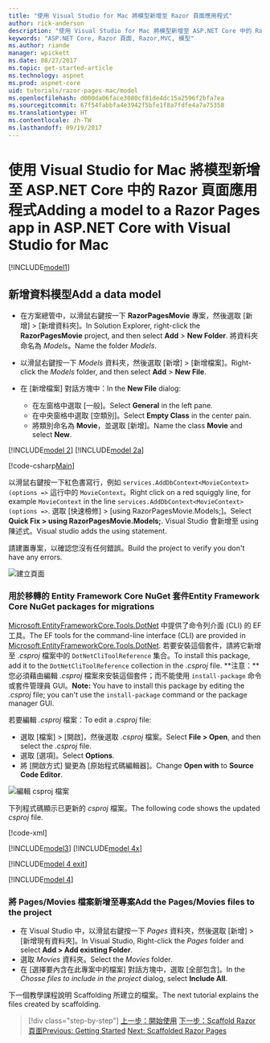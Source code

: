 ```yaml
---
title: "使用 Visual Studio for Mac 將模型新增至 Razor 頁面應用程式"
author: rick-anderson
description: "使用 Visual Studio for Mac 將模型新增至 ASP.NET Core 中的 Razor 頁面應用程式"
keywords: "ASP.NET Core, Razor 頁面, Razor,MVC, 模型"
ms.author: riande
manager: wpickett
ms.date: 08/27/2017
ms.topic: get-started-article
ms.technology: aspnet
ms.prod: aspnet-core
uid: tutorials/razor-pages-mac/model
ms.openlocfilehash: d000da06face3080cf81de4dc15a2596f2bfa7ea
ms.sourcegitcommit: 67f54fabbfa4e3942f5bfe1f8a7fdfe4a7a75358
ms.translationtype: HT
ms.contentlocale: zh-TW
ms.lasthandoff: 09/19/2017
---
```

# <a name="adding-a-model-to-a-razor-pages-app-in-aspnet-core-with-visual-studio-for-mac"></a><span data-ttu-id="520af-104">使用 Visual Studio for Mac 將模型新增至 ASP.NET Core 中的 Razor 頁面應用程式</span><span class="sxs-lookup"><span data-stu-id="520af-104">Adding a model to a Razor Pages app in ASP.NET Core with Visual Studio for Mac</span></span>

[!INCLUDE[model1](../../includes/RP/model1.md)]

## <a name="add-a-data-model"></a><span data-ttu-id="520af-105">新增資料模型</span><span class="sxs-lookup"><span data-stu-id="520af-105">Add a data model</span></span>

* <span data-ttu-id="520af-106">在方案總管中，以滑鼠右鍵按一下 **RazorPagesMovie** 專案，然後選取 [新增] > [新增資料夾]。</span><span class="sxs-lookup"><span data-stu-id="520af-106">In Solution Explorer, right-click the **RazorPagesMovie** project, and then select **Add** > **New Folder**.</span></span> <span data-ttu-id="520af-107">將資料夾命名為 *Models*。</span><span class="sxs-lookup"><span data-stu-id="520af-107">Name the folder *Models*.</span></span>
* <span data-ttu-id="520af-108">以滑鼠右鍵按一下 *Models* 資料夾，然後選取 [新增] > [新增檔案]。</span><span class="sxs-lookup"><span data-stu-id="520af-108">Right-click the *Models* folder, and then select **Add** > **New File**.</span></span>
* <span data-ttu-id="520af-109">在 [新增檔案] 對話方塊中：</span><span class="sxs-lookup"><span data-stu-id="520af-109">In the **New File** dialog:</span></span>

  * <span data-ttu-id="520af-110">在左窗格中選取 [一般]。</span><span class="sxs-lookup"><span data-stu-id="520af-110">Select **General** in the left pane.</span></span>
  * <span data-ttu-id="520af-111">在中央窗格中選取 [空類別]。</span><span class="sxs-lookup"><span data-stu-id="520af-111">Select **Empty Class** in the center pain.</span></span>
  * <span data-ttu-id="520af-112">將類別命名為 **Movie**，並選取 [新增]。</span><span class="sxs-lookup"><span data-stu-id="520af-112">Name the class **Movie** and select **New**.</span></span>

[!INCLUDE[model 2](../../includes/RP/model2.md)]
[!INCLUDE[model 2a](../../includes/RP/model2a.md)]

[!code-csharp[Main](../../tutorials/razor-pages/razor-pages-start/sample/RazorPagesMovie/Startup.cs?name=snippet_ConfigureServices2&highlight=3-6)]

<span data-ttu-id="520af-113">以滑鼠右鍵按一下紅色書寫行，例如 `services.AddDbContext<MovieContext>(options =>` 這行中的 `MovieContext`。</span><span class="sxs-lookup"><span data-stu-id="520af-113">Right click on a red squiggly line, for example `MovieContext` in the line `services.AddDbContext<MovieContext>(options =>`.</span></span> <span data-ttu-id="520af-114">選取 [快速檢修] > [using RazorPagesMovie.Models;]。</span><span class="sxs-lookup"><span data-stu-id="520af-114">Select **Quick Fix > using RazorPagesMovie.Models;**.</span></span> <span data-ttu-id="520af-115">Visual Studio 會新增至 using 陳述式。</span><span class="sxs-lookup"><span data-stu-id="520af-115">Visual studio adds the using statement.</span></span>

<span data-ttu-id="520af-116">請建置專案，以確認您沒有任何錯誤。</span><span class="sxs-lookup"><span data-stu-id="520af-116">Build the project to verify you don't have any errors.</span></span>

![建立頁面](model/red.png)

### <a name="entity-framework-core-nuget-packages-for-migrations"></a><span data-ttu-id="520af-118">用於移轉的 Entity Framework Core NuGet 套件</span><span class="sxs-lookup"><span data-stu-id="520af-118">Entity Framework Core NuGet packages for migrations</span></span>

<span data-ttu-id="520af-119">[Microsoft.EntityFrameworkCore.Tools.DotNet](https://www.nuget.org/packages/Microsoft.EntityFrameworkCore.Tools.DotNet) 中提供了命令列介面 (CLI) 的 EF 工具。</span><span class="sxs-lookup"><span data-stu-id="520af-119">The EF tools for the command-line interface (CLI) are provided in [Microsoft.EntityFrameworkCore.Tools.DotNet](https://www.nuget.org/packages/Microsoft.EntityFrameworkCore.Tools.DotNet).</span></span> <span data-ttu-id="520af-120">若要安裝這個套件，請將它新增至 *.csproj* 檔案中的 `DotNetCliToolReference` 集合。</span><span class="sxs-lookup"><span data-stu-id="520af-120">To install this package, add it to the `DotNetCliToolReference` collection in the *.csproj* file.</span></span> <span data-ttu-id="520af-121">**注意：**您必須藉由編輯 *.csproj* 檔案來安裝這個套件；而不能使用 `install-package` 命令或套件管理員 GUI。</span><span class="sxs-lookup"><span data-stu-id="520af-121">**Note:** You have to install this package by editing the *.csproj* file; you can't use the `install-package` command or the package manager GUI.</span></span>

<span data-ttu-id="520af-122">若要編輯 *.csproj* 檔案：</span><span class="sxs-lookup"><span data-stu-id="520af-122">To edit a *.csproj* file:</span></span>

* <span data-ttu-id="520af-123">選取 [檔案] > [開啟]，然後選取 *.csproj* 檔案。</span><span class="sxs-lookup"><span data-stu-id="520af-123">Select **File > Open**, and then select the *.csproj* file.</span></span>
* <span data-ttu-id="520af-124">選取 [選項]。</span><span class="sxs-lookup"><span data-stu-id="520af-124">Select **Options**.</span></span>
* <span data-ttu-id="520af-125">將 [開啟方式] 變更為 [原始程式碼編輯器]。</span><span class="sxs-lookup"><span data-stu-id="520af-125">Change **Open with** to **Source Code Editor**.</span></span>

![編輯 csproj 檔案](model/csproj.png)

<span data-ttu-id="520af-127">下列程式碼顯示已更新的 *csproj* 檔案。</span><span class="sxs-lookup"><span data-stu-id="520af-127">The following code shows the updated *csproj* file.</span></span>

[!code-xml[](../../tutorials/razor-pages/razor-pages-start/sample/RazorPagesMovie/RazorPagesMovie.cli.csproj?highlight=10)]

[!INCLUDE[model3](../../includes/RP/model3.md)]
[!INCLUDE[model 4x](../../includes/RP/model4x.md)]

[!INCLUDE[model 4 exit](../../includes/RP/model4exit.md)]

[!INCLUDE[model 4](../../includes/RP/model4.md)]

### <a name="add-the-pagesmovies-files-to-the-project"></a><span data-ttu-id="520af-128">將 Pages/Movies 檔案新增至專案</span><span class="sxs-lookup"><span data-stu-id="520af-128">Add the Pages/Movies files to the project</span></span>

* <span data-ttu-id="520af-129">在 Visual Studio 中，以滑鼠右鍵按一下 *Pages* 資料夾，然後選取 [新增] > [新增現有資料夾]。</span><span class="sxs-lookup"><span data-stu-id="520af-129">In Visual Studio, Right-click the *Pages* folder and select **Add > Add existing Folder**.</span></span>
* <span data-ttu-id="520af-130">選取 *Movies* 資料夾。</span><span class="sxs-lookup"><span data-stu-id="520af-130">Select the *Movies* folder.</span></span>
* <span data-ttu-id="520af-131">在 [選擇要內含在此專案中的檔案] 對話方塊中，選取 [全部包含]。</span><span class="sxs-lookup"><span data-stu-id="520af-131">In the *Chosse files to include in the project* dialog, select **Include All**.</span></span>

<span data-ttu-id="520af-132">下一個教學課程說明 Scaffolding 所建立的檔案。</span><span class="sxs-lookup"><span data-stu-id="520af-132">The next tutorial explains the files created by scaffolding.</span></span>

>[!div class="step-by-step"]
<span data-ttu-id="520af-133">[上一步：開始使用](xref:tutorials/razor-pages-mac/razor-pages-start)
[下一步：Scaffold Razor 頁面](xref:tutorials/razor-pages/page)</span><span class="sxs-lookup"><span data-stu-id="520af-133">[Previous: Getting Started](xref:tutorials/razor-pages-mac/razor-pages-start)
[Next: Scaffolded Razor Pages](xref:tutorials/razor-pages/page)</span></span>
